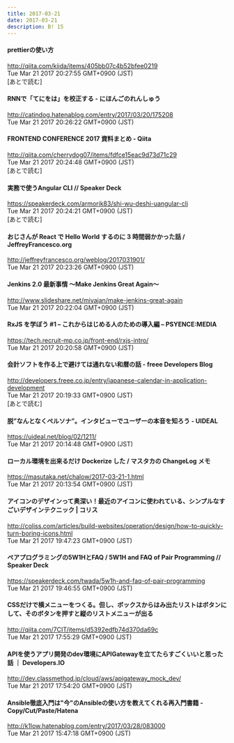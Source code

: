 ```yaml
---
title: 2017-03-21
date: 2017-03-21
description: B! 15
---
```


#### prettierの使い方
http://qiita.com/kiida/items/405bb07c4b52bfee0219<br>
Tue Mar 21 2017 20:27:55 GMT+0900 (JST)<br>
[あとで読む]


#### RNNで「てにをは」を校正する - にほんごのれんしゅう
http://catindog.hatenablog.com/entry/2017/03/20/175208<br>
Tue Mar 21 2017 20:26:22 GMT+0900 (JST)<br>


#### FRONTEND CONFERENCE 2017 資料まとめ - Qiita
http://qiita.com/cherrydog07/items/fdfce15eac9d73d71c29<br>
Tue Mar 21 2017 20:24:48 GMT+0900 (JST)<br>
[あとで読む]


#### 実務で使うAngular CLI // Speaker Deck
https://speakerdeck.com/armorik83/shi-wu-deshi-uangular-cli<br>
Tue Mar 21 2017 20:24:21 GMT+0900 (JST)<br>
[あとで読む]


#### おじさんが React で Hello World するのに 3 時間弱かかった話 / JeffreyFrancesco.org
http://jeffreyfrancesco.org/weblog/2017031901/<br>
Tue Mar 21 2017 20:23:26 GMT+0900 (JST)<br>


#### Jenkins 2.0 最新事情 〜Make Jenkins Great Again〜
http://www.slideshare.net/miyajan/make-jenkins-great-again<br>
Tue Mar 21 2017 20:22:04 GMT+0900 (JST)<br>


#### RxJS を学ぼう #1 – これからはじめる人のための導入編 – PSYENCE:MEDIA
https://tech.recruit-mp.co.jp/front-end/rxjs-intro/<br>
Tue Mar 21 2017 20:20:58 GMT+0900 (JST)<br>


#### 会計ソフトを作る上で避けては通れない和暦の話 - freee Developers Blog
http://developers.freee.co.jp/entry/japanese-calendar-in-application-development<br>
Tue Mar 21 2017 20:19:33 GMT+0900 (JST)<br>
[あとで読む]


#### 脱”なんとなくペルソナ”。インタビューでユーザーの本音を知ろう - UIDEAL
https://uideal.net/blog/02/1211/<br>
Tue Mar 21 2017 20:14:48 GMT+0900 (JST)<br>


#### ローカル環境を出来るだけ Dockerize した / マスタカの ChangeLog メモ
https://masutaka.net/chalow/2017-03-21-1.html<br>
Tue Mar 21 2017 20:13:54 GMT+0900 (JST)<br>


####   アイコンのデザインって奥深い！最近のアイコンに使われている、シンプルなすごいデザインテクニック | コリス
http://coliss.com/articles/build-websites/operation/design/how-to-quickly-turn-boring-icons.html<br>
Tue Mar 21 2017 19:47:23 GMT+0900 (JST)<br>


#### ペアプログラミングの5W1HとFAQ / 5W1H and FAQ of Pair Programming // Speaker Deck
https://speakerdeck.com/twada/5w1h-and-faq-of-pair-programming<br>
Tue Mar 21 2017 19:46:55 GMT+0900 (JST)<br>


#### CSSだけで横メニューをつくる。但し、ボックスからはみ出たリストはボタンにして、そのボタンを押すと縦のリストメニューが出る
http://qiita.com/7CIT/items/d5392edfb74d370da69c<br>
Tue Mar 21 2017 17:55:29 GMT+0900 (JST)<br>


#### APIを使うアプリ開発のdev環境にAPIGatewayを立てたらすごくいいと思った話 ｜ Developers.IO
http://dev.classmethod.jp/cloud/aws/apigateway_mock_dev/<br>
Tue Mar 21 2017 17:54:20 GMT+0900 (JST)<br>


#### Ansible徹底入門は"今"のAnsibleの使い方を教えてくれる再入門書籍 - Copy/Cut/Paste/Hatena
http://k1low.hatenablog.com/entry/2017/03/28/083000<br>
Tue Mar 21 2017 15:47:18 GMT+0900 (JST)<br>


